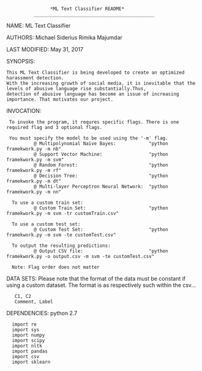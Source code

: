 
                    *ML Text Classifier README* 
              ____________________________________________

NAME:
    ML Text Classifier
    
AUTHORS:
    Michael Siderius
    Rimika Majumdar
    
LAST MODIFIED:
    May 31, 2017
    
SYNOPSIS:
    
    This ML Text Classifier is being developed to create an optimized harassment detection.
    With the increasing growth of social media, it is inevitable that the levels of abusive language rise substantially.Thus,
    detection of abusive language has become an issue of increasing importance. That motivates our project. 
    
    
INVOCATION:
 
     To invoke the program, it requres specific flags. There is one required flag and 3 optional flags.
     
     You must specify the model to be used using the '-m' flag. 
              @ Multipolynomial Naive Bayes:            "python framekwork.py -m nb" 
              @ Support Vector Machine:                 "python framekwork.py -m svm" 
              @ Random Forest:                          "python framekwork.py -m rf"
              @ Decision Tree:                          "python framekwork.py -m dt"
              @ Multi-layer Perceptron Neural Network:  "python framekwork.py -m nn"
              
      To use a custom train set:
              @ Custom Train Set:                       "python framekwork.py -m svm -tr customTrain.csv"
      
      To use a custom test set:
              @ Custom Test Set:                        "python framekwork.py -m svm -te customTest.csv"
      
      To output the resulting predictions:
              @ Output CSV file:                        "python framekwork.py -o output.csv -m svm -te customTest.csv"
              
      Note: Flag order does not matter
 
 DATA SETS: 
       Please note that the format of the data must be constant if using a custom dataset. 
       The format is as respectively such within the csv...
       
       C1, C2
       Comment, Label
 
 
 DEPENDENCIES:
      python 2.7
      
      import re
      import sys
      import numpy
      import scipy
      import nltk
      import pandas
      import csv
      import sklearn
    
 
 

